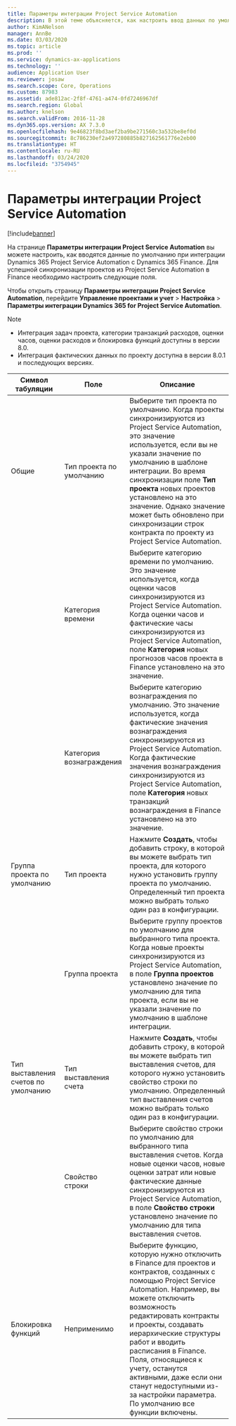 ```yaml
---
title: Параметры интеграции Project Service Automation
description: В этой теме объясняется, как настроить ввод данных по умолчанию при интеграции Microsoft Dynamics 365 for Project Service Automation с Microsoft Dynamics 365 Finance.
author: KimANelson
manager: AnnBe
ms.date: 03/03/2020
ms.topic: article
ms.prod: ''
ms.service: dynamics-ax-applications
ms.technology: ''
audience: Application User
ms.reviewer: josaw
ms.search.scope: Core, Operations
ms.custom: 87983
ms.assetid: ade812ac-2f8f-4761-a474-0fd7246967df
ms.search.region: Global
ms.author: knelson
ms.search.validFrom: 2016-11-28
ms.dyn365.ops.version: AX 7.3.0
ms.openlocfilehash: 9e46823f8bd3aef2ba9be271560c3a532be8ef0d
ms.sourcegitcommit: 8c786230ef2a497280885b827162561776e2eb00
ms.translationtype: HT
ms.contentlocale: ru-RU
ms.lasthandoff: 03/24/2020
ms.locfileid: "3754945"
---
```

# <a name="project-service-automation-integration-parameters"></a>Параметры интеграции Project Service Automation

[!include[banner](../includes/banner.md)]

На странице **Параметры интеграции Project Service Automation** вы можете настроить, как вводятся данные по умолчанию при интеграции Dynamics 365 Project Service Automation с Dynamics 365 Finance. Для успешной синхронизации проектов из Project Service Automation в Finance необходимо настроить следующие поля.

Чтобы открыть страницу **Параметры интеграции Project Service Automation**, перейдите **Управление проектами и учет** \> **Настройка** \> **Параметры интеграции Dynamics 365 for Project Service Automation**. 

> [!NOTE]
> - Интеграция задач проекта, категории транзакций расходов, оценки часов, оценки расходов и блокировка функций доступны в версии 8.0.
> - Интеграция фактических данных по проекту доступна в версии 8.0.1 и последующих версиях.


| Символ табуляции                    | Поле                | Описание |
|------------------------|----------------------|-------------|
| Общие                | Тип проекта по умолчанию | Выберите тип проекта по умолчанию. Когда проекты синхронизируются из Project Service Automation, это значение используется, если вы не указали значение по умолчанию в шаблоне интеграции. Во время синхронизации поле **Тип проекта** новых проектов установлено на это значение. Однако значение может быть обновлено при синхронизации строк контракта по проекту из Project Service Automation. |
|                        | Категория времени        | Выберите категорию времени по умолчанию. Это значение используется, когда оценки часов синхронизируются из Project Service Automation. Когда оценки часов и фактические часы синхронизируются из Project Service Automation, поле **Категория** новых прогнозов часов проекта в Finance установлено на это значение. |
|                        | Категория вознаграждения         | Выберите категорию вознаграждения по умолчанию. Это значение используется, когда фактические значения вознаграждения синхронизируются из Project Service Automation. Когда фактические значения вознаграждения синхронизируются из Project Service Automation, поле **Категория** новых транзакций вознаграждения в Finance установлено на это значение. |
| Группа проекта по умолчанию | Тип проекта         | Нажмите **Создать**, чтобы добавить строку, в которой вы можете выбрать тип проекта, для которого нужно установить группу проекта по умолчанию. Определенный тип проекта можно выбрать только один раз в конфигурации. |
|                        | Группа проекта        | Выберите группу проектов по умолчанию для выбранного типа проекта. Когда новые проекты синхронизируются из Project Service Automation, в поле **Группа проектов** установлено значение по умолчанию для типа проекта, если вы не указали значение по умолчанию в шаблоне интеграции. |
| Тип выставления счетов по умолчанию  | Тип выставления счета         | Нажмите **Создать**, чтобы добавить строку, в которой вы можете выбрать тип выставления счетов, для которого нужно установить свойство строки по умолчанию. Определенный тип выставления счетов можно выбрать только один раз в конфигурации. |
|                        | Свойство строки        | Выберите свойство строки по умолчанию для выбранного типа выставления счетов. Когда новые оценки часов, новые оценки затрат или новые фактические данные синхронизируются из Project Service Automation, в поле **Свойство строки** установлено значение по умолчанию для типа выставления счетов. |
| Блокировка функций  | Неприменимо       | Выберите функцию, которую нужно отключить в Finance для проектов и контрактов, созданных с помощью Project Service Automation. Например, вы можете отключить возможность редактировать контракты и проекты, создавать иерархические структуры работ и вводить расписания в Finance. Поля, относящиеся к учету, останутся активными, даже если они станут недоступными из-за настройки параметра. По умолчанию все функции включены. |
